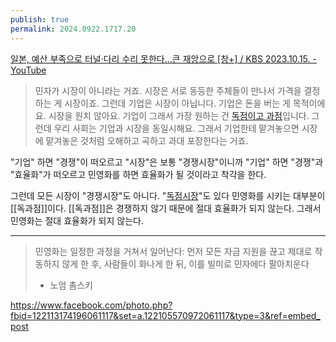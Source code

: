 ```yaml
---
publish: true
permalink: 2024.0922.1717.20
---
```

[일본, 예산 부족으로 터널·다리 수리 못한다…큰 재앙으로 [창+] / KBS 2023.10.15. - YouTube](https://www.youtube.com/watch?v=vxMMGFWv4f4&t=404s)
>민자가 시장이 아니라는 거죠.
>시장은 서로 동등한 주체들이 만나서 가격을 결정하는 게 시장이죠.
>그런데 기업은 시장이 아닙니다.
>기업은 돈을 버는 게 목적이에요. 시장을 원치 않아요.
>기업이 그래서 가장 원하는 건 [독점이고 과점](독과점.md)입니다.
>그런데 우리 사회는 기업과 시장을 동일시해요.
>그래서 기업한테 맡겨놓으면 시장에 맡겨놓은 것처럼
>오해하고 곡하고 과대 포장한다는 거죠.

"기업" 하면 "경쟁"이 떠오르고
"시장"은 보통 "경쟁시장"이니까
"기업" 하면 "경쟁"과 "효율화"가 떠오르고
민영화를 하면 효율화가 될 것이라고 착각을 한다.

그런데 모든 시장이 "경쟁시장"도 아니다. "[독점시장](독과점.md)"도 있다
민영화를 시키는 대부분이 [[독과점]]이다.
[[독과점]]은 경쟁하지 않기 때문에 절대 효율화가 되지 않는다.
그래서 민영화는 절대 효율화가 되지 않는다.

---
>민영화는 일정한 과정을 거쳐서 일어난다: 먼저 모든 자금 지원을 끊고 제대로 작동하지 않게 한 후, 사람들이 화나게 한 뒤, 이를 빌미로 민자에다 팔아치운다
>- 노엄 촘스키

https://www.facebook.com/photo.php?fbid=122113174196061117&set=a.122105570972061117&type=3&ref=embed_post